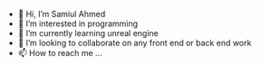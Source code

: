 - 👋 Hi, I’m Samiul Ahmed
- 👀 I’m interested in programming 
- 🌱 I’m currently learning unreal engine
- 💞️ I’m looking to collaborate on any front end or back end work
- 📫 How to reach me ...

<!---
samiularnob12/samiularnob12 is a ✨ special ✨ repository because its `README.md` (this file) appears on your GitHub profile.
You can click the Preview link to take a look at your changes.
--->

